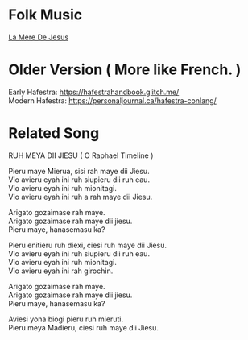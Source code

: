 # Folk Music
[La Mere De Jesus](https://video.ploud.jp/videos/watch/794a5d2e-9fdb-4b0d-9178-e83cd91aaf17)

# Older Version ( More like French. )
Early Hafestra: https://hafestrahandbook.glitch.me/<br />
Modern Hafestra: https://personaljournal.ca/hafestra-conlang/<br />

# Related Song

RUH MEYA DII JIESU ( O Raphael Timeline )

Pieru maye Mierua, sisi rah maye dii Jiesu.<br />
Vio avieru eyah ini ruh siupieru dii ruh eau.<br />
Vio avieru eyah ini ruh mionitagi.<br />
Vio avieru eyah ini ruh a rah maye dii Jiesu.<br />

Arigato gozaimase rah maye.<br />
Arigato gozaimase rah maye dii jiesu.<br />
Pieru maye, hanasemasu ka?<br />

Pieru enitieru ruh diexi, ciesi ruh maye dii Jiesu.<br />
Vio avieru eyah ini ruh siupieru dii ruh eau.<br />
Vio avieru eyah ini ruh mionitagi.<br />
Vio avieru eyah ini rah girochin.<br />

Arigato gozaimase rah maye.<br />
Arigato gozaimase rah maye dii jiesu.<br />
Pieru maye, hanasemasu ka?<br />

Aviesi yona biogi pieru ruh mieruti.<br />
Pieru meya Madieru, ciesi ruh maye dii Jiesu.<br />
